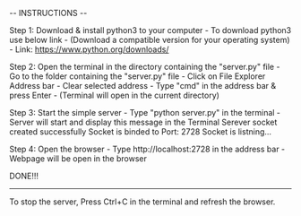 -- INSTRUCTIONS --

Step 1: Download & install python3 to your computer 
        - To download python3 use below link
        - (Download a compatible version for your operating system)
        - Link: https://www.python.org/downloads/

Step 2: Open the terminal in the directory containing the "server.py" file
        - Go to the folder containing the "server.py" file
        - Click on File Explorer Address bar
        - Clear selected address
        - Type "cmd" in the address bar & press Enter
        - (Terminal will open in the current directory)

Step 3: Start the simple server
        - Type "python server.py" in the terminal
        - Server will start and display this message in the Terminal
            Serever socket created successfully
            Socket is binded to Port: 2728
            Socket is listning...

Step 4: Open the browser
        - Type http://localhost:2728 in the address bar
        - Webpage will be open in the browser

DONE!!!

****************************************************************
To stop the server,
Press Ctrl+C in the terminal and refresh the browser.
